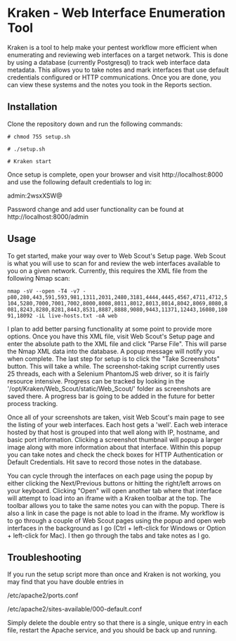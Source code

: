 # Kraken - Web Interface Enumeration Tool
Kraken is a tool to help make your pentest workflow more efficient when enumerating and reviewing web interfaces on a target network. This is done by using a database (currently Postgresql) to track web interface data metadata. This allows you to take notes and mark interfaces that use default credentials configured or HTTP communications. Once you are done, you can view these systems and the notes you took in the Reports section. 

## Installation

Clone the repository down and run the following commands:

```# chmod 755 setup.sh```

```# ./setup.sh```

```# Kraken start```

Once setup is complete, open your browser and visit http://localhost:8000 and use the following default credentials to log in:

admin:2wsxXSW@

Password change and add user functionality can be found at http://localhost:8000/admin

## Usage

To get started, make your way over to Web Scout's Setup page. Web Scout is what you will use to scan for and review the web interfaces available to you on a given network. Currently, this requires the XML file from the following Nmap scan:

```nmap -sV --open -T4 -v7 -p80,280,443,591,593,981,1311,2031,2480,3181,4444,4445,4567,4711,4712,5104,5280,7000,7001,7002,8000,8008,8011,8012,8013,8014,8042,8069,8080,8081,8243,8280,8281,8443,8531,8887,8888,9080,9443,11371,12443,16080,18091,18092 -iL live-hosts.txt -oA web```

I plan to add better parsing functionality at some point to provide more options. Once you have this XML file, visit Web Scout's Setup page and enter the absolute path to the XML file and click "Parse File". This will parse the Nmap XML data into the database. A popup message will notify you when complete. The last step for setup is to click the "Take Screenshots" button. This will take a while. The screenshot-taking script currently uses 25 threads, each with a Selenium PhantomJS web driver, so it is fairly resource intensive. Progress can be tracked by looking in the '/opt/Kraken/Web_Scout/static/Web_Scout/' folder as screenshots are saved there. A progress bar is going to be added in the future for better process tracking.

Once all of your screenshots are taken, visit Web Scout's main page to see the listing of your web interfaces. Each host gets a 'well'. Each web interace hosted by that host is grouped into that well along with IP, hostname, and basic port information. Clicking a screenshot thumbnail will popup a larger image along with more information about that interface. Within this popup you can take notes and check the check boxes for HTTP Authentication or Default Credentials. Hit save to record those notes in the database.

You can cycle through the interfaces on each page using the popup by either clicking the Next/Previous buttons or hitting the right/left arrows on your keyboard. Clicking "Open" will open another tab where that interface will attempt to load into an iframe with a Kraken toolbar at the top. The toolbar allows you to take the same notes you can with the popup. There is also a link in case the page is not able to load in the iframe. My workflow is to go through a couple of Web Scout pages using the popup and open web interfaces in the background as I go (Ctrl + left-click for Windows or Option + left-click for Mac). I then go through the tabs and take notes as I go. 

## Troubleshooting

If you run the setup script more than once and Kraken is not working, you may find that you have double entries in 

/etc/apache2/ports.conf

/etc/apache2/sites-available/000-default.conf

Simply delete the double entry so that there is a single, unique entry in each file, restart the Apache service, and you should be back up and running.
